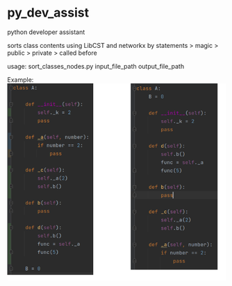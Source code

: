 # py_dev_assist
python developer assistant

sorts class contents using LibCST and networkx
by statements > magic > public > private > called before 

usage: sort_classes_nodes.py input_file_path output_file_path

Example:<br>
![alt text](code_transform_1.png "Code transform 1")
